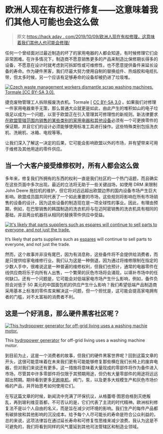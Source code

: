 # 欧洲人现在有权进行修复——这意味着我们其他人可能也会这么做

> 原文:[https://hack aday . com/2019/10/09/欧洲人现在有权修理，这意味着我们其他人也可能会修理/](https://hackaday.com/2019/10/09/europeans-now-have-the-right-to-repair-and-that-means-the-rest-of-us-probably-will-too/)

任何一个曾经面对过最近制造的坏了的家用电器的人都会知道，有时候修理它们会非常困难。在许多情况下，制造商不愿意销售更多的产品来制造比保修期长得多的设备，不愿意在设计时就考虑到可拆卸性或可维修性，也不愿意提供备件来延长设备的寿命。作为硬件黑客，我们尽最大努力使用自制的替换组件、热熔胶和电缆扎带，但太多时候，另一个应该有足够寿命的设备却被扔进了垃圾堆。

[![Czech waste management workers dismantle scrap washing machines. Tormale [CC BY-SA 3.0].](../Images/ea22a1c4e01cc16d94273d935ab42d19.png)](https://hackaday.com/wp-content/uploads/2019/10/1280px-DVO_4792.jpg) 

捷克废物管理工人拆除报废洗衣机。Tormale [ [CC BY-SA 3.0](https://commons.wikimedia.org/wiki/File:DVO_4792.JPG) 。如果我们对修理一件家用电器束手无策，那么普通大众就更是如此，由此产生的堆积如山的电子垃圾足以成为一个问题，以至于欧盟正在引入管理其可修理性的新规则。新法律要求[在欧盟管辖范围内销售的某些类别的家用电器和其他设备](https://ec.europa.eu/energy/en/regulation-laying-down-ecodesign-requirements-1-october-2019)必须有一个可更换零件的保证期，并且它们的设计必须能够使用标准工具进行操作。这些特殊类别包括洗衣机、洗碗机、冰箱、电视等等。

让我们深入了解这一决定的后果，它可能会影响欧盟以外的市场，并有望带来可用于维修及其他用途的零件供应。

## 当一个大客户接受维修权时，所有人都会这么做

多年来，修复我们所拥有的东西的权利一直是我们社区的一个热门话题，而且确实在这些页面中多次出现。最近的立法将无助于一些关键战场，如使用 DRM 来限制 John Deere 拖拉机的维护，但它将对远远超出欧盟边界的国内设备市场产生巨大影响。欧盟成员国共同代表了一个如此重要的市场，这些规则将影响在所有市场销售的设备的设计，因为这些设备的制造现在是一项全球性的事业。因此，有理由预期，例如，在巴黎销售的韩国制造的洗衣机将与在迈阿密销售的洗衣机具有相同的基础，并且两台机器将从相同的替换零件供应中受益。

[![It's likely that parts suppliers such as espares will continue to sell parts to everyone, and not just the trade.](../Images/a834d77f6b4dd4f97934c76f8d75a250.png)](https://hackaday.com/wp-content/uploads/2019/10/espares-screenshot.jpg)

It’s likely that parts suppliers such as [espares](https://www.espares.co.uk/) will continue to sell parts to everyone, and not just the trade.

然而，这个故事并非没有尾巴，因为有消息称，这些备件将不会提供给消费者，而是只提供给家电维修行业。我们认为这是一种倒退，因为通过将维修限制在指定的少数人手中，很难说这是一种普遍的维修权利，但我们也预计，通常的电器零件在线供应商将乐于向所有人出售，一个繁荣的灰色市场将会涌现，以填补市场中的任何缺口。还有一个问题是，它可能会对低端家电市场产生什么影响，例如，备件负担会对低于 50 美元的中国面包机的供应产生什么影响？我们希望低端产品制造商采用基本上标准的零件库来解决这一问题，但一个担忧是，这可能会提高家电拥有者的门槛，对不太富裕的消费者不利。

## 这是一个好消息，那么硬件黑客社区呢？

[![This hydropower generator for off-grid living uses a washing machie motor.](../Images/a5e86b6d76ad0ffa2ac908f38cea02ce.png)](https://hackaday.com/wp-content/uploads/2019/10/washing-machine-hydro.jpg)

This [hydropower generator](https://hackaday.com/2014/09/01/hydropower-from-a-washing-mashine/) for off-grid living uses a washing machine motor.

到目前为止，这是一个消费者的故事，但我们的硬件黑客世界呢？回到这篇文章的开头，这很可能意味着在未来我们更有可能能够修复那些横在我们长椅上的废弃电器，但对我们来说还有更多。这一措施将意味着大量现成的零部件将作为备件进入市场，尽管其中许多零部件将仅限于其预期用途，但仍有大量零部件的用途将远远超出预期。期待看到更多[无刷电机](https://ec.europa.eu/energy/sites/ener/files/documents/c-2019-2125_en_act_part1_v3.pdf)，阀门，泵，以及更多大规模生产和灰色市场价格的产品，并开始思考如何使用它们。

在写这篇文章的时候，新闻流中充满了环保抗议，从格蕾塔·图恩伯格到灭绝叛乱，再到玻利维亚首都，不可否认的是，它们代表了主流的时代精神。欧洲权利修复法不是以个人自由的名义，而是旨在减少对环境的影响。我们生产的每件产品都有碳排放和其他影响的沉没成本。给予每个人尽可能长的寿命是符合公众利益的，总的来说，这项法律旨在通过延长寿命和可修复性思维来减少浪费。我认为这是不可避免的，我们将看到同样的风气蔓延到其他司法管辖区和制造业领域。